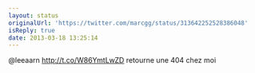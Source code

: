 ```yaml
---
layout: status
originalUrl: 'https://twitter.com/marcgg/status/313642252528386048'
isReply: true
date: 2013-03-18 13:25:14
---
```


@leeaarn http://t.co/W86YmtLwZD retourne une 404 chez moi
